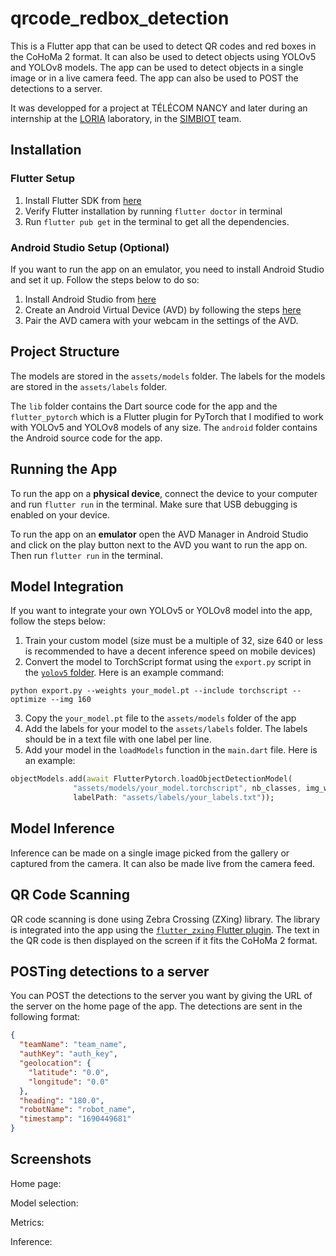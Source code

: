 # qrcode_redbox_detection

This is a Flutter app that can be used to detect QR codes and red boxes in the CoHoMa 2 format. It can also be used to detect objects using YOLOv5 and YOLOv8 models. The app can be used to detect objects in a single image or in a live camera feed. The app can also be used to POST the detections to a server.

It was developped for a project at TÉLÉCOM NANCY and later during an internship at the [LORIA](https://www.loria.fr/en/) laboratory, in the [SIMBIOT](https://www.loria.fr/fr/la-recherche/les-equipes/simbiot/) team.
## Installation

### Flutter Setup

1. Install Flutter SDK from [here](https://flutter.dev/docs/get-started/install)
2. Verify Flutter installation by running `flutter doctor` in terminal
3. Run `flutter pub get` in the terminal to get all the dependencies.

### Android Studio Setup (Optional)
If you want to run the app on an emulator, you need to install Android Studio and set it up. Follow the steps below to do so:

1. Install Android Studio from [here](https://developer.android.com/studio)
2. Create an Android Virtual Device (AVD) by following the steps [here](https://developer.android.com/studio/run/managing-avds)
3. Pair the AVD camera with your webcam in the settings of the AVD.

## Project Structure

The models are stored in the `assets/models` folder. The labels for the models are stored in the `assets/labels` folder.

The `lib` folder contains the Dart source code for the app and the `flutter_pytorch` which is a Flutter plugin for PyTorch that I modified to work with YOLOv5 and YOLOv8 models of any size.
The `android` folder contains the Android source code for the app.

## Running the App

To run the app on a **physical device**, connect the device to your computer and run `flutter run` in the terminal. Make sure that USB debugging is enabled on your device.

To run the app on an **emulator** open the AVD Manager in Android Studio and click on the play button next to the AVD you want to run the app on. Then run `flutter run` in the terminal.

## Model Integration

If you want to integrate your own YOLOv5 or YOLOv8 model into the app, follow the steps below:

1. Train your custom model (size must be a multiple of 32, size 640 or less is recommended to have a decent inference speed on mobile devices)
2. Convert the model to TorchScript format using the `export.py` script in the [`yolov5` folder](https://github.com/ultralytics/yolov5). Here is an example command:
```
python export.py --weights your_model.pt --include torchscript --optimize --img 160
```
3. Copy the `your_model.pt` file to the `assets/models` folder of the app
4. Add the labels for your model to the `assets/labels` folder. The labels should be in a text file with one label per line.
5. Add your model in the `loadModels` function in the `main.dart` file. Here is an example:
```dart
objectModels.add(await FlutterPytorch.loadObjectDetectionModel(
              "assets/models/your_model.torchscript", nb_classes, img_width, img_height, "name in the app",
              labelPath: "assets/labels/your_labels.txt"));
```


## Model Inference

Inference can be made on a single image picked from the gallery or captured from the camera. It can also be made live from the camera feed.

## QR Code Scanning

QR code scanning is done using Zebra Crossing (ZXing) library. The library is integrated into the app using the [`flutter_zxing` Flutter plugin](https://pub.dev/packages/flutter_zxing). The text in the QR code is then displayed on the screen if it fits the CoHoMa 2 format.

## POSTing detections to a server

You can POST the detections to the server you want by giving the URL of the server on the home page of the app. The detections are sent in the following format:

```json
{
  "teamName": "team_name",
  "authKey": "auth_key",
  "geolocation": {
    "latitude": "0.0",
    "longitude": "0.0"
  },
  "heading": "180.0",
  "robotName": "robot_name",
  "timestamp": "1690449681"
}
```

## Screenshots
Home page:

Model selection:

Metrics:

Inference:
